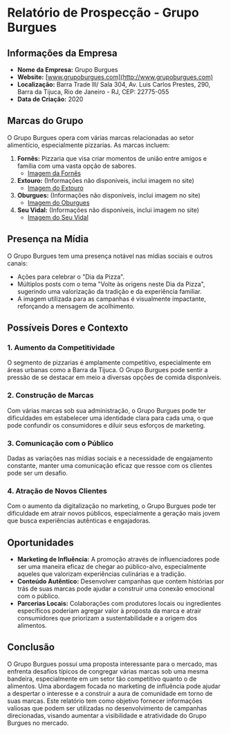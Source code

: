 # Relatório de Prospecção - Grupo Burgues

## Informações da Empresa
- **Nome da Empresa:** Grupo Burgues
- **Website:** [www.grupoburgues.com](http://www.grupoburgues.com)
- **Localização:** Barra Trade lll/ Sala 304, Av. Luis Carlos Prestes, 290, Barra da Tijuca, Rio de Janeiro - RJ, CEP: 22775-055
- **Data de Criação:** 2020

## Marcas do Grupo
O Grupo Burgues opera com várias marcas relacionadas ao setor alimentício, especialmente pizzarias. As marcas incluem:
1. **Fornês:** Pizzaria que visa criar momentos de união entre amigos e família com uma vasta opção de sabores.
   - [Imagem da Fornês](http://www.grupoburgues.com/imagens/fornes.png)
2. **Extouro:** (Informações não disponíveis, inclui imagem no site)
   - [Imagem do Extouro](http://www.grupoburgues.com/imagens/extouro.png)
3. **Oburgues:** (Informações não disponíveis, inclui imagem no site)
   - [Imagem do Oburgues](http://www.grupoburgues.com/imagens/oburgues.png)
4. **Seu Vidal:** (Informações não disponíveis, inclui imagem no site)
   - [Imagem do Seu Vidal](http://www.grupoburgues.com/imagens/seuvidal.png)

## Presença na Mídia
O Grupo Burgues tem uma presença notável nas mídias sociais e outros canais:
- Ações para celebrar o "Dia da Pizza".
- Múltiplos posts com o tema "Volte às origens neste Dia da Pizza", sugerindo uma valorização da tradição e da experiência familiar.
- A imagem utilizada para as campanhas é visualmente impactante, reforçando a mensagem de acolhimento.

## Possíveis Dores e Contexto
### 1. Aumento da Competitividade
O segmento de pizzarias é amplamente competitivo, especialmente em áreas urbanas como a Barra da Tijuca. O Grupo Burgues pode sentir a pressão de se destacar em meio a diversas opções de comida disponíveis.

### 2. Construção de Marcas
Com várias marcas sob sua administração, o Grupo Burgues pode ter dificuldades em estabelecer uma identidade clara para cada uma, o que pode confundir os consumidores e diluir seus esforços de marketing.

### 3. Comunicação com o Público
Dadas as variações nas mídias sociais e a necessidade de engajamento constante, manter uma comunicação eficaz que ressoe com os clientes pode ser um desafio. 

### 4. Atração de Novos Clientes
Com o aumento da digitalização no marketing, o Grupo Burgues pode ter dificuldade em atrair novos públicos, especialmente a geração mais jovem que busca experiências autênticas e engajadoras.

## Oportunidades
- **Marketing de Influência:** A promoção através de influenciadores pode ser uma maneira eficaz de chegar ao público-alvo, especialmente aqueles que valorizam experiências culinárias e a tradição.
- **Conteúdo Autêntico:** Desenvolver campanhas que contem histórias por trás de suas marcas pode ajudar a construir uma conexão emocional com o público.
- **Parcerias Locais:** Colaborações com produtores locais ou ingredientes específicos poderiam agregar valor à proposta da marca e atrair consumidores que priorizam a sustentabilidade e a origem dos alimentos.

## Conclusão
O Grupo Burgues possui uma proposta interessante para o mercado, mas enfrenta desafios típicos de congregar várias marcas sob uma mesma bandeira, especialmente em um setor tão competitivo quanto o de alimentos. Uma abordagem focada no marketing de influência pode ajudar a despertar o interesse e a construir a aura de comunidade em torno de suas marcas. Este relatório tem como objetivo fornecer informações valiosas que podem ser utilizadas no desenvolvimento de campanhas direcionadas, visando aumentar a visibilidade e atratividade do Grupo Burgues no mercado.